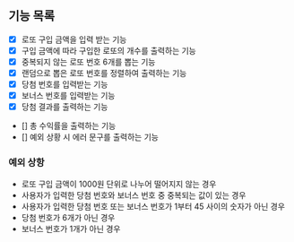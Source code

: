 ## 기능 목록
- [X] 로또 구입 금액을 입력 받는 기능
- [X] 구입 금액에 따라 구입한 로또의 개수를 출력하는 기능
- [X] 중복되지 않는 로또 번호 6개를 뽑는 기능
- [X] 랜덤으로 뽑은 로또 번호를 정렬하여 출력하는 기능
- [X] 당첨 번호를 입력받는 기능
- [X] 보너스 번호를 입력받는 기능
- [X] 당첨 결과를 출력하는 기능
- [] 총 수익률을 출력하는 기능
- [] 예외 상황 시 에러 문구를 출력하는 기능

### 예외 상항
- 로또 구입 금액이 1000원 단위로 나누어 떨어지지 않는 경우
- 사용자가 입력한 당첨 번호와 보너스 번호 중 중복되는 값이 있는 경우
- 사용자가 입력한 당첨 번호 또는 보너스 번호가 1부터 45 사이의 숫자가 아닌 경우
- 당첨 번호가 6개가 아닌 경우
- 보너스 번호가 1개가 아닌 경우